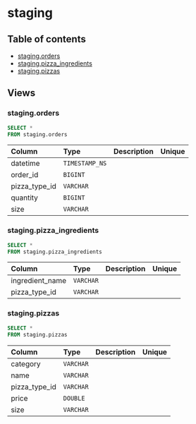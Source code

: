 # staging

## Table of contents

- [staging.orders](#staging.orders)
- [staging.pizza_ingredients](#staging.pizza_ingredients)
- [staging.pizzas](#staging.pizzas)

## Views

### staging.orders

```sql
SELECT *
FROM staging.orders
```

| Column        | Type           | Description   | Unique   |
|:--------------|:---------------|:--------------|:---------|
| datetime      | `TIMESTAMP_NS` |               |          |
| order_id      | `BIGINT`       |               |          |
| pizza_type_id | `VARCHAR`      |               |          |
| quantity      | `BIGINT`       |               |          |
| size          | `VARCHAR`      |               |          |

### staging.pizza_ingredients

```sql
SELECT *
FROM staging.pizza_ingredients
```

| Column          | Type      | Description   | Unique   |
|:----------------|:----------|:--------------|:---------|
| ingredient_name | `VARCHAR` |               |          |
| pizza_type_id   | `VARCHAR` |               |          |

### staging.pizzas

```sql
SELECT *
FROM staging.pizzas
```

| Column        | Type      | Description   | Unique   |
|:--------------|:----------|:--------------|:---------|
| category      | `VARCHAR` |               |          |
| name          | `VARCHAR` |               |          |
| pizza_type_id | `VARCHAR` |               |          |
| price         | `DOUBLE`  |               |          |
| size          | `VARCHAR` |               |          |


